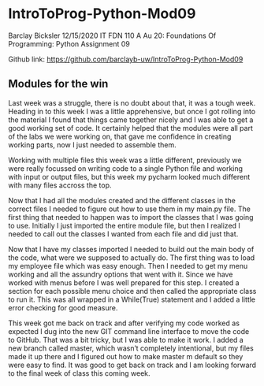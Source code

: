 # IntroToProg-Python-Mod09
Barclay Bicksler
12/15/2020
IT FDN 110 A Au 20: Foundations Of Programming: Python
Assignment 09

Github link: https://github.com/barclayb-uw/IntroToProg-Python-Mod09

## Modules for the win

Last week was a struggle, there is no doubt about that, it was a tough week.  Heading in to this week I was a little apprehensive, but once I got rolling into the material I found that things came together nicely and I was able to get a good working set of code.   It certainly helped that the modules were all part of the labs we were working on, that gave me confidence in creating working parts, now I just needed to assemble them.

Working with multiple files this week was a little different, previously we were really focussed on writing code to a single Python file and working with input or output files, but this week my pycharm looked much different with many files accross the top.

Now that I had all the modules created and the different classes in the correct files I needed to figure out how to use them in my main.py file.   The first thing that needed to happen was to import the classes that I was going to use.  Initially I just imported the entire module file, but then I realized I needed to call out the classes I wanted from each file and did just that.  

Now that I have my classes imported I needed to build out the main body of the code, what were we supposed to actually do.  The first thing was to load my employee file which was easy enough.  Then I needed to get my menu working and all the assundry options that went with it.  Since we have worked with menus before I was well prepared for this step.   I created a section for each possible menu choice and then called the appropriate class to run it.  This was all wrapped in a While(True) statement and I added a little error checking for good measure.  

This week got me back on track and after verifying my code worked as expected I dug into the new GIT command line interface to move the code to GitHub.  That was a bit tricky, but I was able to make it work.  I added a new branch called master, which wasn’t completely intentional, but my files made it up there and I figured out how to make master m default so they were easy to find.  It was good to get back on track and I am looking forward to the final week of class this coming week.



